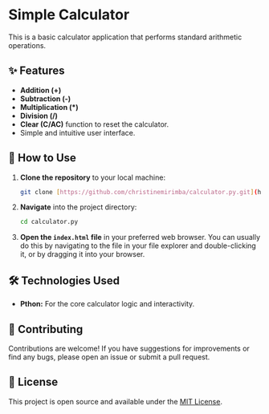 # Simple Calculator

This is a basic calculator application that performs standard arithmetic operations.

## ✨ Features

* **Addition (+)**
* **Subtraction (-)**
* **Multiplication (*)**
* **Division (/)**
* **Clear (C/AC)** function to reset the calculator.
* Simple and intuitive user interface.

## 🚀 How to Use

1.  **Clone the repository** to your local machine:
    ```bash
    git clone [https://github.com/christinemirimba/calculator.py.git](https://github.com/calculator.py.git)
    ```
2.  **Navigate** into the project directory:
    ```bash
    cd calculator.py
    ```
3.  **Open the `index.html` file** in your preferred web browser. You can usually do this by navigating to the file in your file explorer and double-clicking it, or by dragging it into your browser.

## 🛠️ Technologies Used

* **Pthon:** For the core calculator logic and interactivity.

## 🤝 Contributing

Contributions are welcome! If you have suggestions for improvements or find any bugs, please open an issue or submit a pull request.

## 📄 License

This project is open source and available under the [MIT License](LICENSE).
